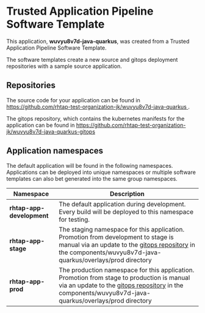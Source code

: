 # Trusted Application Pipeline Software Template

This application, **wuvyu8v7d-java-quarkus**, was created from a Trusted Application Pipeline Software Template.

The software templates create a new source and gitops deployment repositories with a sample source application. 

## Repositories

The source code for your application can be found in [https://github.com/rhtap-test-organization-jk/wuvyu8v7d-java-quarkus ](https://github.com/rhtap-test-organization-jk/wuvyu8v7d-java-quarkus ).
 
The gitops repository, which contains the kubernetes manifests for the application can be found in 
[https://github.com/rhtap-test-organization-jk/wuvyu8v7d-java-quarkus-gitops ](https://github.com/rhtap-test-organization-jk/wuvyu8v7d-java-quarkus-gitops ) 

## Application namespaces 

The default application will be found in the following namespaces. Applications can be deployed into unique namespaces or multiple software templates can also bet generated into the same group namespaces.  

|  Namespace   |  Description   |  
| -------- | -------- |   
| **rhtap-app-development** | The default application during development. Every build will be deployed to this namespace for testing. | 
| **rhtap-app-stage** | The staging namespace for this application. Promotion from development to stage is manual via an update to the [gitops repository](https://github.com/rhtap-test-organization-jk/wuvyu8v7d-java-quarkus-gitops ) in the components/wuvyu8v7d-java-quarkus/overlays/prod directory |  
| **rhtap-app-prod** | The production namespace for this application. Promotion from stage to production is manual via an update to the [gitops repository](https://github.com/rhtap-test-organization-jk/wuvyu8v7d-java-quarkus-gitops ) in the components/wuvyu8v7d-java-quarkus/overlays/prod directory | 